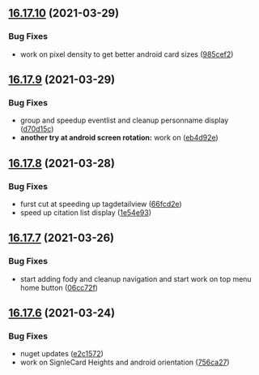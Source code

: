 ## [16.17.10](https://github.com/phandcock/GrampsView/compare/v16.17.9...v16.17.10) (2021-03-29)


### Bug Fixes

* work on pixel density to get better android card sizes ([985cef2](https://github.com/phandcock/GrampsView/commit/985cef2a1f913cfb90308430bc4c425cc18fb280))



## [16.17.9](https://github.com/phandcock/GrampsView/compare/v16.17.8...v16.17.9) (2021-03-29)


### Bug Fixes

* group and speedup eventlist and cleanup personname display ([d70d15c](https://github.com/phandcock/GrampsView/commit/d70d15c38cb3d62ab05d6a72c759c0738db219ba))
* **another try at android screen rotation:** work on ([eb4d92e](https://github.com/phandcock/GrampsView/commit/eb4d92e2a23453511be4e17cfad7bb15fb7de073))



## [16.17.8](https://github.com/phandcock/GrampsView/compare/v16.17.7...v16.17.8) (2021-03-28)


### Bug Fixes

* furst cut at speeding up tagdetailview ([66fcd2e](https://github.com/phandcock/GrampsView/commit/66fcd2eb8be35d4ecba74f6a62462a37b5f66ed7))
* speed up citation list display ([1e54e93](https://github.com/phandcock/GrampsView/commit/1e54e93fbcabcdbc9305ad01c7b6cf5eecc63d9b))



## [16.17.7](https://github.com/phandcock/GrampsView/compare/v16.17.6...v16.17.7) (2021-03-26)


### Bug Fixes

* start adding fody and cleanup navigation and start work on top menu home button ([06cc72f](https://github.com/phandcock/GrampsView/commit/06cc72f4c1195beff6aaf9d3703a6a2ba7b83ac8))



## [16.17.6](https://github.com/phandcock/GrampsView/compare/v16.17.5...v16.17.6) (2021-03-24)


### Bug Fixes

* nuget updates ([e2c1572](https://github.com/phandcock/GrampsView/commit/e2c157248f247336f0ed7e0b6f00c5c92f5ad450))
* work on SignleCard Heights and android orientation ([756ca27](https://github.com/phandcock/GrampsView/commit/756ca27ee7bbcbcc30f960c19445045cbd96a48c))



